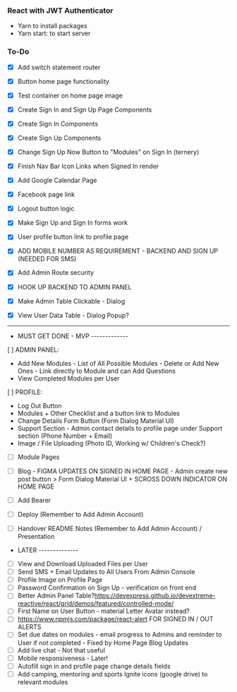 ### React with JWT Authenticator

* Yarn to install packages
* Yarn start: to start server

### To-Do

* [x] Add switch statement router
* [x] Button home page functionality

* [x] Test container on home page image
* [x] Create Sign In and Sign Up Page Components
* [x] Create Sign In Components
* [x] Create Sign Up Components
* [x] Change Sign Up Now Button to "Modules" on Sign In (ternery)
* [x] Finish Nav Bar Icon Links when Signed In render
* [x] Add Google Calendar Page
* [x] Facebook page link
* [x] Logout button logic
* [x] Make Sign Up and Sign In forms work
* [x] User profile button link to profile page
* [x] ADD MOBILE NUMBER AS REQUIREMENT - BACKEND AND SIGN UP (NEEDED FOR SMS)
* [x] Add Admin Route security 
* [x] HOOK UP BACKEND TO ADMIN PANEL
* [x] Make Admin Table Clickable - Dialog 
* [x] View User Data Table - Dialog Popup?

---------------------------------------------------------------


* MUST GET DONE - MVP -------------


[ ] ADMIN PANEL:
* Add New Modules - List of All Possible Modules - Delete or Add New Ones - Link directly to Module and can Add Questions
* View Completed Modules per User

[ ] PROFILE:
* Log Out Button
* Modules + Other Checklist and a button link to Modules
* Change Details Form Button (Form Dialog Material UI)
* Support Section - Admin contact details to profile page under Support section (Phone Number + Email)
* Image / File Uploading (Photo ID, Working w/ Children's Check?)


* [ ] Module Pages

* [ ] Blog - FIGMA UPDATES ON SIGNED IN HOME PAGE - Admin create new post button > Form Dialog Material UI + SCROSS DOWN INDICATOR ON HOME PAGE

* [ ] Add Bearer
* [ ] Deploy (Remember to Add Admin Account)
* [ ] Handover README Notes (Remember to Add Admin Account) / Presentation

* LATER --------------
* [ ] View and Download Uploaded Files per User
* [ ] Send SMS + Email Updates to All Users From Admin Console
* [ ] Profile Image on Profile Page
* [ ] Password Confirmation on Sign Up - verification on front end
* [ ] Better Admin Panel Table?https://devexpress.github.io/devextreme-reactive/react/grid/demos/featured/controlled-mode/
* [ ] First Name on User Button - material Letter Avatar instead?
* [ ] https://www.npmjs.com/package/react-alert FOR SIGNED IN / OUT ALERTS
* [ ] Set due dates on modules - email progress to Admins and reminder to User if not completed - Fixed by Home Page Blog Updates
* [ ] Add live chat - Not that useful
* [ ] Mobile responsiveness - Later!
* [ ] Autofill sign in and profile page change details fields
* [ ] Add camping, mentoring and sports Ignite icons (google drive) to relevant modules
